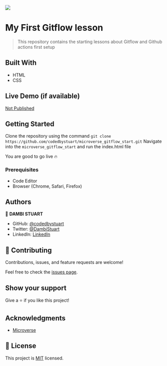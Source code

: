 ![](https://img.shields.io/badge/Microverse-blueviolet)

# My First Gitflow lesson

> This repository contains the starting lessons about Gitflow
> and Github actions first setup

## Built With

- HTML
- CSS

## Live Demo (if available)

[Not Published](#)

## Getting Started

Clone the repository using the command `git clone https://github.com/codedbystuart/microverse_gitflow_start.git`
Navigate into the `microverse_gitflow_start` and run the index.html file

You are good to go live 🔥

### Prerequisites

- Code Editor
- Browser (Chrome, Safari, Firefox)

## Authors

👤 **DAMBI STUART**

- GitHub: [@codedbystuart](https://github.com/codedbystuart)
- Twitter: [@DambiStuart](https://twitter.com/DambiStuart)
- LinkedIn: [LinkedIn](https://linkedin.com/in/StuartDambi)

## 🤝 Contributing

Contributions, issues, and feature requests are welcome!

Feel free to check the [issues page](../../issues/).

## Show your support

Give a ⭐️ if you like this project!

## Acknowledgments

- [Microverse](https://microverse.org)

## 📝 License

This project is [MIT](./LICENSE) licensed.
